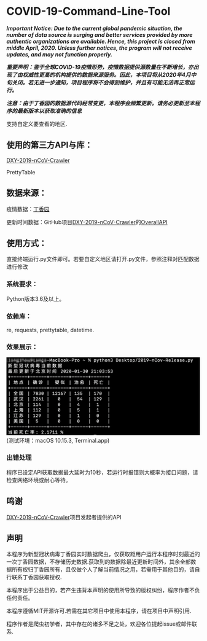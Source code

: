 # COVID-19-Command-Line-Tool

***Important Notice: Due to the current global pandemic situation, the number of data source is surging and better services provided by more authentic organizations are available. Hence, this project is closed from middle April, 2020. Unless further notices, the program will not receive updates, and may not function properly.***

***重要声明：鉴于全球COVID-19疫情形势，疫情数据提供源数量在不断增长，亦出现了由权威性更高的机构提供的数据来源服务。因此，本项目将从2020年4月中旬关闭。若无进一步通知，项目程序将不会得到维护，并且有可能无法再正常运行。***

***注意：由于丁香园的数据源代码经常变更，本程序会频繁更新。请务必更新至本程序的最新版本以获取准确的信息***

支持自定义要查看的地区.

## 使用的第三方API与库：

[DXY-2019-nCoV-Crawler](https://github.com/BlankerL/DXY-2019-nCoV-Crawler)

PrettyTable


## 数据来源：

疫情数据：[丁香园](https://3g.dxy.cn/newh5/view/pneumonia)

更新时间数据：GitHub项目[DXY-2019-nCoV-Crawler](https://github.com/BlankerL/DXY-2019-nCoV-Crawler)的[OverallAPI](https://lab.isaaclin.cn/nCoV/api/overall)

## 使用方式：

直接终端运行.py文件即可。若要自定义地区请打开.py文件，参照注释对匹配数据进行修改

### 系统要求：

Python版本3.6及以上。

### 依赖库：

re, requests, prettytable, datetime.

### 效果展示：

![image](https://github.com/Lang-Zhou/2019-nCov-Command-Line-Tool/blob/master/sample.png)
(测试环境：macOS 10.15.3, Terminal.app)

### 出错处理

程序已设定API获取数据最大延时为10秒，若运行时报错则大概率为接口问题，请检查网络环境或耐心等待。

## 鸣谢

[DXY-2019-nCoV-Crawler](https://github.com/BlankerL/DXY-2019-nCoV-Crawler)项目发起者提供的API

## 声明

本程序为新型冠状病毒丁香园实时数据爬虫，仅获取距用户运行本程序时刻最近的一次丁香园数据，不存储历史数据.获取到的数据除最近更新时间外，其余全部数据所有权归丁香园所有，且仅做个人了解当前情况之用，若需用于其他目的，请自行联系丁香园获取授权.

本程序出于公益目的，若产生违背本声明的使用所导致的版权纠纷，程序作者不负任何责任。

本程序遵循MIT开源许可.若需在其它项目中使用本程序，请在项目中声明引用.

程序作者是爬虫初学者，其中存在的诸多不足之处，欢迎各位提起issue或邮件联系.
